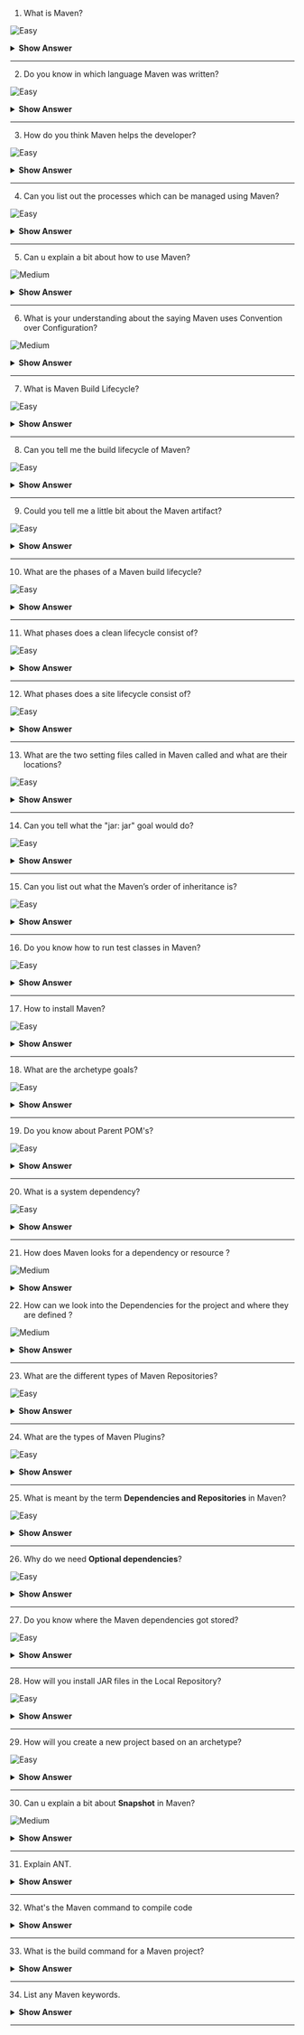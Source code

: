 1. What is Maven?

![Easy](https://github.com/revaturelabs/interviewquestions/blob/dev/ComplexityTags/simple%20(2).svg)

<details> <summary> <b> Show Answer </b> </summary>
<blockquote>

- Maven is an automation and management tool developed by Apache Software Foundation.
- It allows us to create projects, dependency, and documentation using Project Object Model and plugins. 
- It can also build any number of projects into desired output such as jar, war, metadata.

</blockquote>
</details>

---

2. Do you know in which language Maven was written?

![Easy](https://github.com/revaturelabs/interviewquestions/blob/dev/ComplexityTags/simple%20(2).svg)

<details> <summary> <b> Show Answer </b> </summary>
<blockquote>

- Maven is a build automation tool used primarily for Java projects. 
- Maven can also be used to build and manage projects written in C#, Ruby, Scala, and other languages.

</blockquote>
</details>

---

3. How do you think Maven helps the developer?

![Easy](https://github.com/revaturelabs/interviewquestions/blob/dev/ComplexityTags/simple%20(2).svg)

<details> <summary> <b> Show Answer </b> </summary>
<blockquote>

- It actually helps the developer to create the Java project in an easy way.
-  Accessibility of new feature created or added in Maven can be easily added to a project in Maven configuration that will increases the performance of project and building process.
- Apart from all these the main feature of Maven is that it can download the project dependency libraries automatically.

</blockquote>
</details>

---

4. Can you list out the processes which can be managed using Maven?

![Easy](https://github.com/revaturelabs/interviewquestions/blob/dev/ComplexityTags/simple%20(2).svg)

<details> <summary> <b> Show Answer </b> </summary>
<blockquote>

- Builds, Documentation, Reporting, Dependencies, SCMs, Releases, Distribution, mailing list

</blockquote>
</details>

---

5. Can u explain a bit about how to use Maven?

![Medium](https://github.com/revaturelabs/interviewquestions/blob/dev/ComplexityTags/Medium%20(2).svg)

<details> <summary> <b> Show Answer </b> </summary>
<blockquote>

- To configure the Maven in Java, you need to use Project Object Model, which is stored in a pom.xml-file.
- POM includes all the configuration setting related to Maven. Plugins can be configured and edit in the  `<plugins>` tag of a pom.xml file and developer can use any plugin without much detail of each plugin.
- When user start working on Maven Project, it provides default setting of configuration, so the user does not need to add every configuration in pom.xml.

</blockquote>
</details>

---

6. What is your understanding about the saying Maven uses Convention over Configuration?

![Medium](https://github.com/revaturelabs/interviewquestions/blob/dev/ComplexityTags/Medium%20(2).svg)

<details> <summary> <b> Show Answer </b> </summary>
<blockquote>

- Maven uses Convention over Configuration which means developers are not required to create build process themselves. and they don’t have to mention each and every configuration details.

</blockquote>
</details>

---

7. What is Maven Build Lifecycle?

![Easy](https://github.com/revaturelabs/interviewquestions/blob/dev/ComplexityTags/simple%20(2).svg)

<details> <summary> <b> Show Answer </b> </summary>
<blockquote>

A Build lifecycle is a well-defined sequence of phases that outline the order in which the goals are to be executed. Here phase represents a stage in the life cycle.

</blockquote>
</details>

---

8. Can you tell me the build lifecycle of Maven?

![Easy](https://github.com/revaturelabs/interviewquestions/blob/dev/ComplexityTags/simple%20(2).svg)

<details> <summary> <b> Show Answer </b> </summary>
<blockquote>

- The three build lifecycles are:
 - Clean: cleans up artifacts created by previous builds.
 - Default (or build): this can be accustomed to build the appliance.
 - Site: generates site documentation for the project.

 </blockquote>
 </details>

 ---

9. Could you tell me a little bit about the Maven artifact? 


![Easy](https://github.com/revaturelabs/interviewquestions/blob/dev/ComplexityTags/simple%20(2).svg)

<details> <summary> <b> Show Answer </b> </summary>
<blockquote>

- An artifact is a file, usually a JAR that gets deployed to a Maven repository. A Maven build produces one or more artifacts, such as a compiled JAR and a `sources` JAR.
- Each artifact has a group ID, an artifact ID , and a version string. The three together uniquely identify the artifact. A project's dependencies are specified as artifacts.

</blockquote>
</details>

---

10. What are the phases of a Maven build lifecycle?

![Easy](https://github.com/revaturelabs/interviewquestions/blob/dev/ComplexityTags/simple%20(2).svg)

<details> <summary> <b> Show Answer </b> </summary>
<blockquote>

- validate :  the project is correct and all necessary information is available.
- compile :  compile the source code of the project.
- test : test the compiled source code with a suitable unit testing framework. These tests should not require the code be packaged or deployed.
- package : take the compiled code and package it in its distributable format, such as a JAR.
- integration-test : process and deploy the package if necessary, into an environment where integration tests can be run.
- verify :  run any checks to verify whether the package is valid and meets quality criteria.
- install : install the package into the local repository, for use as a dependency in other projects locally.
- deploy : done in an integration or release environment, copies the final package to the remote repository for sharing with other developers and projects.

</blockquote>
</details>

---

11.  What phases does a clean lifecycle consist of?

![Easy](https://github.com/revaturelabs/interviewquestions/blob/dev/ComplexityTags/simple%20(2).svg)

<details> <summary> <b> Show Answer </b> </summary>
<blockquote>

The clean lifecycle consists of the following phases:
  - pre-clean.
  - clean.
  - post-clean.

</blockquote>
</details>

---

12. What phases does a site lifecycle consist of?

![Easy](https://github.com/revaturelabs/interviewquestions/blob/dev/ComplexityTags/simple%20(2).svg)

<details> <summary> <b> Show Answer </b> </summary>
<blockquote>

The phases in site lifecycle are:
  - pre-site
  - site
  - post-site
  - site-deploy

</blockquote>
</details>

---

13. What are the two setting files called in Maven called and what are their locations?

![Easy](https://github.com/revaturelabs/interviewquestions/blob/dev/ComplexityTags/simple%20(2).svg)

<details> <summary> <b> Show Answer </b> </summary>
<blockquote>

In Maven, the setting files are called settings.xml, and the two setting files are located at:
- Maven installation directory: $M2_Home/conf/settings.xml
- User’s home directory: ${ user.home }/ .m2 / settings.xml

</blockquote>
</details>

---

14. Can you tell what the "jar: jar" goal would do?

![Easy](https://github.com/revaturelabs/interviewquestions/blob/dev/ComplexityTags/simple%20(2).svg)

<details> <summary> <b> Show Answer </b> </summary>
<blockquote>

`jar: jar` will not recompile sources; it will imply just create a JAR from the target/classes directory considering that everything else has been done.

</blockquote>
</details>

---

15. Can you list out what the Maven’s order of inheritance is?

![Easy](https://github.com/revaturelabs/interviewquestions/blob/dev/ComplexityTags/simple%20(2).svg)

<details> <summary> <b> Show Answer </b> </summary>
<blockquote>

The maven’s order of inheritance is
  - Parent Pom
  - Project Pom
  - Settings
  - CLI parameters

</blockquote>
</details>

---

16. Do you know how to run test classes in Maven?

![Easy](https://github.com/revaturelabs/interviewquestions/blob/dev/ComplexityTags/simple%20(2).svg)

<details> <summary> <b> Show Answer </b> </summary>
<blockquote>

To run test classes in Maven, we need surefire plugin, and we need to check and configure our settings in setting.xml and pom.xml for a property named `test.`

</blockquote>
</details>

---

17.  How to install Maven?

![Easy](https://github.com/revaturelabs/interviewquestions/blob/dev/ComplexityTags/simple%20(2).svg)

<details> <summary> <b> Show Answer </b> </summary>
<blockquote>

Make sure JDK is installed, and `JAVA_HOME`  the variable is added as a Windows environment variable.
Add both `M2_HOME` and `MAVEN_HOME` variable in the Windows environment and point it to your Maven folder.

</blockquote>
</details>

---

18. What are the archetype goals?

![Easy](https://github.com/revaturelabs/interviewquestions/blob/dev/ComplexityTags/simple%20(2).svg)

<details> <summary> <b> Show Answer </b> </summary>
<blockquote>

Four goals associated with archetype plugin:
   - Create : creates using a quick-start template.
   - Generate : provide a menu of templates.
   - Create-from-project creates an archetype from an existing project.
   - Crawl : searches the repository for archetype and updates catalog.

</blockquote>
</details>

---

19. Do you know about Parent POM's?

![Easy](https://github.com/revaturelabs/interviewquestions/blob/dev/ComplexityTags/simple%20(2).svg)

<details> <summary> <b> Show Answer </b> </summary>
<blockquote>

- Basically, these are parent projects without code used by companies to define the set of libraries/versions, plugins they want their teams using. It can have dependencies, build plugins, variables definitions, and even their own parent POM, forming a chain.
- A great example is Spring Boot. You can extract it to create production-grade web services crazily fast. 

</blockquote>
</details>

---

20. What is a system dependency?

![Easy](https://github.com/revaturelabs/interviewquestions/blob/dev/ComplexityTags/simple%20(2).svg)

<details> <summary> <b> Show Answer </b> </summary>
<blockquote>

Dependency with reach system is always accessible and is not looked up in the repository. They are regularly used to tell Maven about dependencies that are provided by the JDK. So, system dependencies are mainly useful for resolving dependencies on artefacts that JDK usually provides.

</blockquote>
</details>

---

21. How does Maven looks for a dependency or resource ?

![Medium](https://github.com/revaturelabs/interviewquestions/blob/dev/ComplexityTags/Medium%20(2).svg)

<details> <summary> <b> Show Answer </b> </summary>
<blockquote>

It refers to the settings.xml to look for the repositories to look for the resource. It first looks into the configured local repository, then it looks into the configured remote repositories. If the resource is still not found , it looks it within maven repository central i.e., repo1.maven.org. If it’s still not found, it throws the exception saying `Unable to find resource in repository central`.

</blockquote>
</details>

22. How can we look into the Dependencies for the project and where they are defined ?

![Medium](https://github.com/revaturelabs/interviewquestions/blob/dev/ComplexityTags/Medium%20(2).svg)

<details> <summary> <b> Show Answer </b> </summary>
<blockquote>

Using mvn dependency:tree

</blockquote>
</details>

---

23. What are the different types of Maven Repositories?

![Easy](https://github.com/revaturelabs/interviewquestions/blob/dev/ComplexityTags/simple%20(2).svg)

<details> <summary> <b> Show Answer </b> </summary>
<blockquote>

There are three types of Maven repositories:

1. Local Repository: 
    - Local repository refers to the machine of the developer where all the project material is saved. The local repository contains all the dependency jars.
2. Remote Repository:
    - The remote repository refers to the repository present on a server usually in company intranet to download dependencies.
    - The advantage of remote repository is that it can have all publicly available dependencies as well as private dependencies used only in intranet by employees of the enterprise.
3. Central Repository:
    - Central repository refers to the Maven community that comes into action when there is a need for dependencies, and those dependencies cannot be found in the local repository.
    - Maven downloads the dependencies from here in the local repository whenever needed.

</blockquote>
</details>

---

24. What are the types of Maven Plugins?

![Easy](https://github.com/revaturelabs/interviewquestions/blob/dev/ComplexityTags/simple%20(2).svg)

<details> <summary> <b> Show Answer </b> </summary>
<blockquote>

There are two types of Maven Plugins:

- **Build plugins** : These plugins are executed during the build and are configured in the `<build/>` element of pom.xml
- **Reporting plugins** : These plugins are executed during the stage generation and are configured in the `<reporting/>` element of the pom.xml.

</blockquote>
</details>

---

25. What is meant by the term **Dependencies and Repositories** in Maven?

![Easy](https://github.com/revaturelabs/interviewquestions/blob/dev/ComplexityTags/simple%20(2).svg)

<details> <summary> <b> Show Answer </b> </summary>
<blockquote>

Dependencies refer to the Java libraries that are needed for the project. Repositories refer to the directories of packaged JAR files.
If the dependencies are not present in your local repository; then Maven downloads them from a central repository and stores them in the local repository.

</blockquote>
</details>

---

26. Why do we need **Optional dependencies**?

![Easy](https://github.com/revaturelabs/interviewquestions/blob/dev/ComplexityTags/simple%20(2).svg)

<details> <summary> <b> Show Answer </b> </summary>
<blockquote>

- Optional dependencies are used to decrease the transitive burden of some libraries.
- These dependencies are used when it is not feasible to divide a project into sub-modules.
- Some dependencies are only used for a specific feature in the project, and if that feature is not there, then that dependency will not be used.

</blockquote>
</details>

---

27. Do you know where the Maven dependencies got stored?

![Easy](https://github.com/revaturelabs/interviewquestions/blob/dev/ComplexityTags/simple%20(2).svg)

<details> <summary> <b> Show Answer </b> </summary>
<blockquote>

- All the JARS, dependency files, etc. that are downloaded by Maven are saved in the Maven local repository.
- The Maven local repository is a folder location on the local system where all the artifacts are locally stored.

</blockquote>
</details>

---

28. How will you install JAR files in the Local Repository? 

![Easy](https://github.com/revaturelabs/interviewquestions/blob/dev/ComplexityTags/simple%20(2).svg)

<details> <summary> <b> Show Answer </b> </summary>
<blockquote>

`mvn install` is used to install JAR files in the local repository.
To install the JAR manually into the local Maven repository, the following plugin is used: `mvn install:install-file-Dfile=<path to file>.`

</blockquote>
</details>

---

29. How will you create a new project based on an archetype?

![Easy](https://github.com/revaturelabs/interviewquestions/blob/dev/ComplexityTags/simple%20(2).svg)

<details> <summary> <b> Show Answer </b> </summary>
<blockquote>

Creating a project from an archetype consists of four steps:
- Refer to the repository.
- selecting an archetype.
- the configuration of that archetype.
- the project’s efficient creation based on the data collected.

</blockquote>
</details>

---

30. Can u explain a bit about **Snapshot** in Maven?

![Medium](https://github.com/revaturelabs/interviewquestions/blob/dev/ComplexityTags/Medium%20(2).svg)

<details> <summary> <b> Show Answer </b> </summary>
<blockquote>

Snapshot refers to the version available in the Maven remote repository. It signals the latest development copy. Maven inspects for a new version of Snapshot in the remote repository, for every new build. The snapshot is updated by the data service team with an updated source code every time to the repository for each Maven build.

</blockquote>
</details>

---
31. Explain ANT.

<details><summary><b> Show Answer</b></summary>

<blockquote>

Ant is a Java-based build tool, similar to Make or Maven, that provides a way to automate software build processes. It is essentially an XML-based scripting language for building software, and is particularly useful for projects that have complex build processes.

Using Ant, you can specify the dependencies between various elements of your project, such as source code files, libraries, and target directories. You can also define the sequence of tasks required to build and package your project, such as compiling, testing, and creating a final executable or library.

One of the key benefits of Ant is that it is platform-independent, meaning that you can use the same build script across different operating systems and development environments. Additionally, Ant can be extended with custom tasks and plugins to support specific build requirements.

Ant has been widely used in the Java community for many years, and is still a popular choice for automating Java build processes, although other tools like Maven and Gradle have gained popularity in recent years.

</blockquote>

</details>

---
32. What's the Maven command to compile code 

<details><summary><b> Show Answer</b></summary>

<blockquote>

The Maven command to compile code is mvn compile. This command will compile the Java source code located in the src/main/java directory by default and put the compiled classes in the target/classes directory.

If you have a Maven project with dependencies, you can use the mvn package command to create a JAR file that includes all the compiled classes and dependencies. This JAR file can then be used to run your application.

</blockquote>

</details>

---
33. What is the build command for a Maven project? 

<details><summary><b> Show Answer</b></summary>

<blockquote>

The build command for a Maven project is mvn clean install.

This command will clean the project, compile the source code, run tests, create the package, and install it into the local Maven repository.

If you want to skip the tests during the build process, you can use the command mvn clean install -DskipTests.

</blockquote>

</details>

---

34. List any Maven keywords.

<details><summary><b> Show Answer</b></summary>

<blockquote>

Here are some commonly used Maven keywords:

- groupId: This specifies the unique identifier of the project's group or organization.

- artifactId: This specifies the unique identifier of the project, which is typically the name of the project.

- version: This specifies the version of the project.

- dependencies: This specifies the dependencies of the project, which are other libraries or modules that the project depends on.

- plugins: This specifies the plugins used to build the project, which are used for tasks like compiling code or running tests.

- repositories: This specifies the repositories where the project's dependencies can be found.

- profiles: This specifies different profiles for building the project, which can be used for things like different build configurations or environments.

</blockquote>

</details>

---
